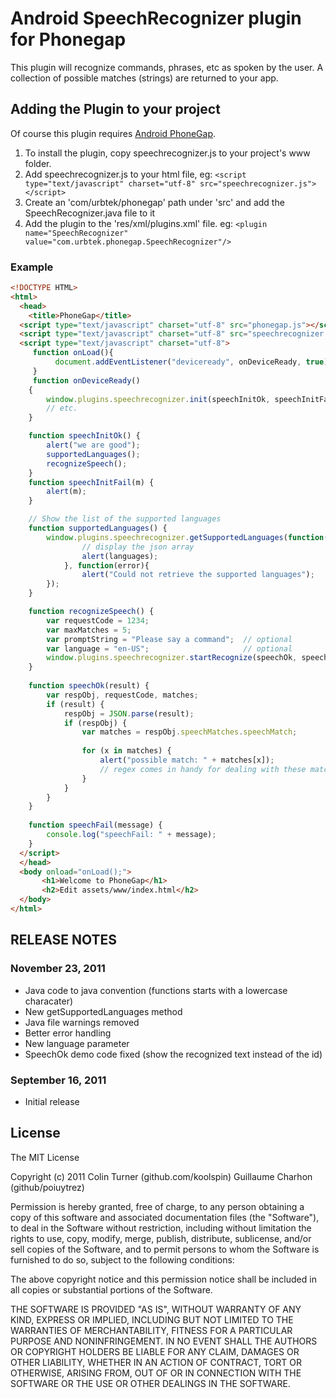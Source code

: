 # Android SpeechRecognizer plugin for Phonegap #

This plugin will recognize commands, phrases, etc as spoken by the user.
A collection of possible matches (strings) are returned to your app.

## Adding the Plugin to your project ##

Of course this plugin requires [Android PhoneGap](http://github.com/phonegap/phonegap-android).

1. To install the plugin, copy speechrecognizer.js to your project's www folder.
2. Add speechrecognizer.js to your html file, eg: `<script type="text/javascript" charset="utf-8" src="speechrecognizer.js"></script>`
3. Create an 'com/urbtek/phonegap' path under 'src' and add the SpeechRecognizer.java file to it
4. Add the plugin to the 'res/xml/plugins.xml' file. eg: `<plugin name="SpeechRecognizer" value="com.urbtek.phonegap.SpeechRecognizer"/>`

### Example
```html
<!DOCTYPE HTML>
<html>
  <head>
    <title>PhoneGap</title>
  <script type="text/javascript" charset="utf-8" src="phonegap.js"></script> 
  <script type="text/javascript" charset="utf-8" src="speechrecognizer.js"></script>      
  <script type="text/javascript" charset="utf-8">
     function onLoad(){
          document.addEventListener("deviceready", onDeviceReady, true);
     }
     function onDeviceReady()
	{
	    window.plugins.speechrecognizer.init(speechInitOk, speechInitFail);
	    // etc.
	}

	function speechInitOk() {
		alert("we are good");
		supportedLanguages();
		recognizeSpeech();
	}
	function speechInitFail(m) {
		alert(m);
	}

	// Show the list of the supported languages
	function supportedLanguages() {
		window.plugins.speechrecognizer.getSupportedLanguages(function(languages){
				// display the json array
				alert(languages);
			}, function(error){
				alert("Could not retrieve the supported languages");
		});
	}

	function recognizeSpeech() {
	    var requestCode = 1234;
	    var maxMatches = 5;
	    var promptString = "Please say a command";	// optional
		var language = "en-US";						// optional
	    window.plugins.speechrecognizer.startRecognize(speechOk, speechFail, requestCode, maxMatches, promptString, language);
	}
	
	function speechOk(result) {
	    var respObj, requestCode, matches;
	    if (result) {
	        respObj = JSON.parse(result);
	        if (respObj) {
	            var matches = respObj.speechMatches.speechMatch;
	            
	            for (x in matches) {
	                alert("possible match: " + matches[x]);
	                // regex comes in handy for dealing with these match strings
	            }
	        }        
	    }
	}
	
	function speechFail(message) {
	    console.log("speechFail: " + message);
	}
  </script>
  </head>
  <body onload="onLoad();">
       <h1>Welcome to PhoneGap</h1>
       <h2>Edit assets/www/index.html</h2>
  </body>
</html>

```

## RELEASE NOTES ##

### November 23, 2011 ###

* Java code to java convention (functions starts with a lowercase characater)
* New getSupportedLanguages method
* Java file warnings removed
* Better error handling 
* New language parameter
* SpeechOk demo code fixed (show the recognized text instead of the id)

### September 16, 2011 ###

* Initial release

## License

The MIT License

Copyright (c) 2011 
Colin Turner (github.com/koolspin)
Guillaume Charhon (github/poiuytrez)


Permission is hereby granted, free of charge, to any person obtaining a copy of this software and associated documentation files (the "Software"), to deal in the Software without restriction, including without limitation the rights to use, copy, modify, merge, publish, distribute, sublicense, and/or sell copies of the Software, and to permit persons to whom the Software is furnished to do so, subject to the following conditions:

The above copyright notice and this permission notice shall be included in all copies or substantial portions of the Software.

THE SOFTWARE IS PROVIDED "AS IS", WITHOUT WARRANTY OF ANY KIND, EXPRESS OR IMPLIED, INCLUDING BUT NOT LIMITED TO THE WARRANTIES OF MERCHANTABILITY, FITNESS FOR A PARTICULAR PURPOSE AND NONINFRINGEMENT. IN NO EVENT SHALL THE AUTHORS OR COPYRIGHT HOLDERS BE LIABLE FOR ANY CLAIM, DAMAGES OR OTHER LIABILITY, WHETHER IN AN ACTION OF CONTRACT, TORT OR OTHERWISE, ARISING FROM, OUT OF OR IN CONNECTION WITH THE SOFTWARE OR THE USE OR OTHER DEALINGS IN THE SOFTWARE.
